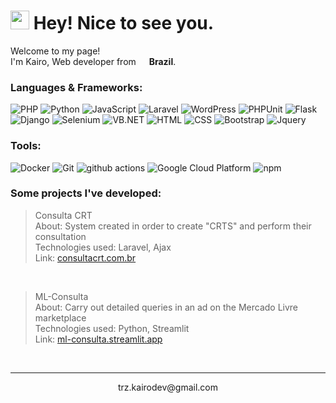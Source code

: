 <h1><img src="https://emojis.slackmojis.com/emojis/images/1531849430/4246/blob-sunglasses.gif?1531849430" width="30"/> Hey! Nice to see you.</h1>

<p>Welcome to my page! </br> I'm Kairo, Web developer from <img src="https://emojis.slackmojis.com/emojis/images/1643514916/9339/brazil.png?1643514916" width="13"/> <b>Brazil</b>.</p>

<h3>Languages & Frameworks:</h3>
<p>
  <img alt="PHP" src="https://img.shields.io/badge/-PHP-DD0031?style=flat-square&logo=php&logoColor=white" />
  <img alt="Python" src="https://img.shields.io/badge/-Python-DD0031?style=flat-square&logo=python&logoColor=white" />
  <img alt="JavaScript" src="https://img.shields.io/badge/-JavaScript-DD0031?style=flat-square&logo=javascript&logoColor=white" />
  <img alt="Laravel" src="https://img.shields.io/badge/-Laravel-grey?style=flat-square&logo=laravel&logoColor=white" />
  <img alt="WordPress" src="https://img.shields.io/badge/-Wordpress-grey?style=flat-square&logo=wordpress&logoColor=white" />
  <img alt="PHPUnit" src="https://img.shields.io/badge/-Codeigniter-grey?style=flat-square&logo=codeigniter&logoColor=white" />
  <img alt="Flask" src="https://img.shields.io/badge/-Flask-grey?style=flat-square&logo=flask&logoColor=white" />
  <img alt="Django" src="https://img.shields.io/badge/-Django-grey?style=flat-square&logo=django&logoColor=white" />
  <img alt="Selenium" src="https://img.shields.io/badge/-Selenium-grey?style=flat-square&logo=selenium&logoColor=white" />
  <img alt="VB.NET" src="https://img.shields.io/badge/-VB.NET-grey?style=flat-square&logo=vbnet&logoColor=white" />
  <img alt="HTML" src="https://img.shields.io/badge/-HTML5-1a73e8?style=flat-square&logo=html5&logoColor=white" />
  <img alt="CSS" src="https://img.shields.io/badge/-CSS-1a73e8?style=flat-square&logo=css3&logoColor=white" />
  
  <img alt="Bootstrap" src="https://img.shields.io/badge/-Bootstrap-1a73e8?style=flat-square&logo=bootstrap&logoColor=white" />
  <img alt="Jquery" src="https://img.shields.io/badge/-Jquery-1a73e8?style=flat-square&logo=jquery&logoColor=white" />
</p>

<h3>Tools:</h3>

<p>
  <img alt="Docker" src="https://img.shields.io/badge/-Docker-1a73e8?style=flat-square&logo=docker&logoColor=white" />
  <img alt="Git" src="https://img.shields.io/badge/-Git-1a73e8?style=flat-square&logo=git&logoColor=white" />
  <img alt="github actions" src="https://img.shields.io/badge/-Github_Actions-1a73e8?style=flat-square&logo=github-actions&logoColor=white" />
  <img alt="Google Cloud Platform" src="https://img.shields.io/badge/-Google_Cloud_Platform-1a73e8?style=flat-square&logo=google-cloud&logoColor=white" />
  <img alt="npm" src="https://img.shields.io/badge/-NPM-1a73e8?style=flat-square&logo=npm&logoColor=white" />
</p>

<h3>Some projects I've developed:</h3>

> Consulta CRT <br>
About: System created in order to create "CRTS" and perform their consultation <br>
Technologies used: Laravel, Ajax <br> 
Link: <a href="https://consultacrt.com.br" target="_blank">consultacrt.com.br</a> 
<br>

> ML-Consulta <br>
About: Carry out detailed queries in an ad on the Mercado Livre marketplace <br>
Technologies used: Python, Streamlit <br> 
Link: <a href="https://ml-consulta.streamlit.app/" target="_blank">ml-consulta.streamlit.app</a> 
<br>

------------
<p align="center">trz.kairodev@gmail.com
</p>

